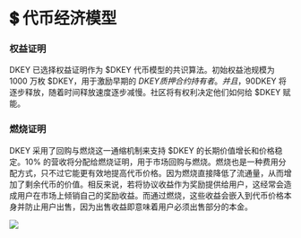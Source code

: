 # 💲 代币经济模型

### 权益证明&#x20;

DKEY 已选择权益证明作为 $DKEY 代币模型的共识算法。初始权益池规模为 1000 万枚 $DKEY，用于激励早期的 $DKEY 质押合约持有者。并且，90% 的营收将分配给权益证明以产生质押权益。用户可以通过锁定一些代币来参与加密网络的治理和保护。$DKEY 将逐步释放，随着时间释放速度逐步减慢。社区将有权利决定他们如何给 $DKEY 赋能。



### 燃烧证明&#x20;

DKEY 采用了回购与燃烧这一通缩机制来支持 $DKEY 的长期价值增长和价格稳定。10% 的营收将分配给燃烧证明，用于市场回购与燃烧。燃烧也是一种费用分配方式，只不过它能更有效地提高代币价格。因为燃烧直接降低了流通量，从而增加了剩余代币的价值。相反来说，若将协议收益作为奖励提供给用户，这经常会造成用户在市场上倾销自己的奖励收益。而通过燃烧，这些收益会嵌入到代币价格本身并防止用户出售，因为出售收益即意味着用户必须出售部分的本金。



![](../.gitbook/assets/DKEY-tokenomic-model\_CN.JPG)



